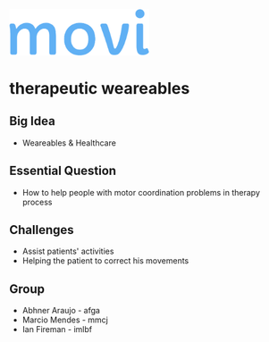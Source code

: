 
<img src="./Logomakr_4NaDSo.png" width="250">

# therapeutic weareables

## Big Idea
* Weareables & Healthcare

## Essential Question
* How to help people with motor coordination problems in therapy process

## Challenges
* Assist patients' activities
* Helping the patient to correct his movements

## Group
* Abhner Araujo - afga
* Marcio Mendes - mmcj
* Ian Fireman - imlbf
